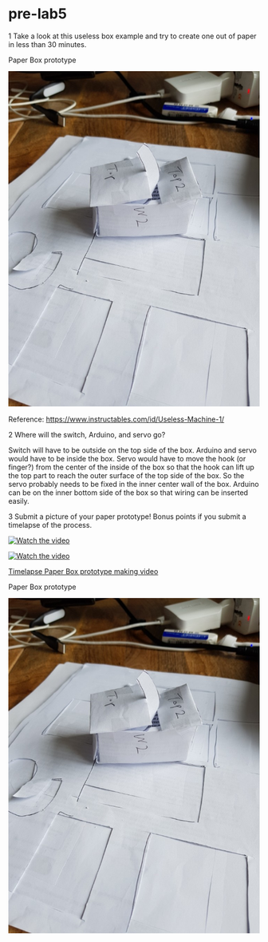 # pre-lab5



1 Take a look at this useless box example and try to create one out of paper in less than 30 minutes.

Paper Box prototype

![alt text](https://github.com/contactkoh/pre-lab5/blob/master/box.jpg)

Reference: https://www.instructables.com/id/Useless-Machine-1/

2 Where will the switch, Arduino, and servo go?

Switch will have to be outside on the top side of the box. Arduino and servo would have to be inside the box. 
Servo would have to move the hook (or finger?) from the center of the inside of the box so that the hook can lift up the top part to reach the outer surface of the top side of the box. So the servo probably needs to be fixed in the inner center wall of the box. 
Arduino can be on the inner bottom side of the box so that wiring can be inserted easily.

3 Submit a picture of your paper prototype! Bonus points if you submit a timelapse of the process.


[![Watch the video](https://img.youtube.com/vi/uSK7jWY0maU/0.jpg)](https://youtu.be/uSK7jWY0maU)

[![Watch the video](https://youtu.be/uSK7jWY0maU/0.jpg)](https://youtu.be/uSK7jWY0maU)


[Timelapse Paper Box prototype making video](https://youtu.be/uSK7jWY0maU)


Paper Box prototype

![alt text](https://github.com/contactkoh/pre-lab5/blob/master/box.jpg)


